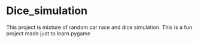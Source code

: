# Dice_simulation

This project is mixture of random car race and dice simulation. This is a fun project made just to learn pygame
